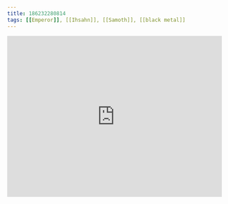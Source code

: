 ```yaml
---
title: 186232280814
tags: [[Emperor]], [[Ihsahn]], [[Samoth]], [[black metal]]
---
```

<iframe allow="accelerometer; autoplay; clipboard-write; encrypted-media; gyroscope; picture-in-picture" allowfullscreen="" frameborder="0" height="375" id="youtube_iframe" src="https://www.youtube.com/embed/6BI4_NMxPb8?feature=oembed&amp;enablejsapi=1&amp;origin=https://safe.txmblr.com&amp;wmode=opaque" width="500"></iframe>